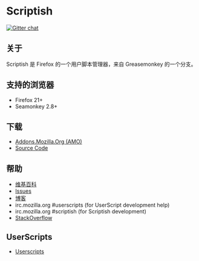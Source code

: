 # Scriptish

[![Gitter chat](https://badges.gitter.im/scriptish/scriptish.png)](https://gitter.im/scriptish/scriptish)

## 关于

Scriptish 是 Firefox 的一个用户脚本管理器，来自 Greasemonkey 的一个分支。

## 支持的浏览器

* Firefox 21+
* Seamonkey 2.8+


## 下载

* [Addons.Mozilla.Org (AMO)](https://addons.mozilla.org/firefox/addon/scriptish)
* [Source Code](https://github.com/scriptish/scriptish)

## 帮助

* [维基百科](https://github.com/scriptish/scriptish/wiki)
* [Issues](https://github.com/scriptish/scriptish/issues)
* [博客](http://scriptish.org/blog)
* irc.mozilla.org #userscripts (for UserScript development help)
* irc.mozilla.org #scriptish (for Scriptish development)
* [StackOverflow](http://stackoverflow.com/questions/tagged/userscripts)

## UserScripts

* [Userscripts](http://userscripts.org)
